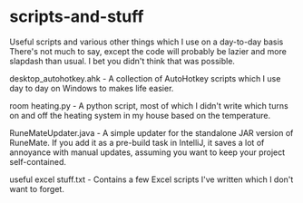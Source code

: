 # scripts-and-stuff
Useful scripts and various other things which I use on a day-to-day basis
There's not much to say, except the code will probably be lazier and more slapdash than usual. I bet you didn't think that was possible.

desktop_autohotkey.ahk - A collection of AutoHotkey scripts which I use day to day on Windows to makes life easier.

room heating.py - A python script, most of which I didn't write which turns on and off the heating system in my house based on the temperature.

RuneMateUpdater.java - A simple updater for the standalone JAR version of RuneMate. If you add it as a pre-build task in IntelliJ, it saves a lot of annoyance with manual updates, assuming you want to keep your project self-contained.

useful excel stuff.txt - Contains a few Excel scripts I've written which I don't want to forget.